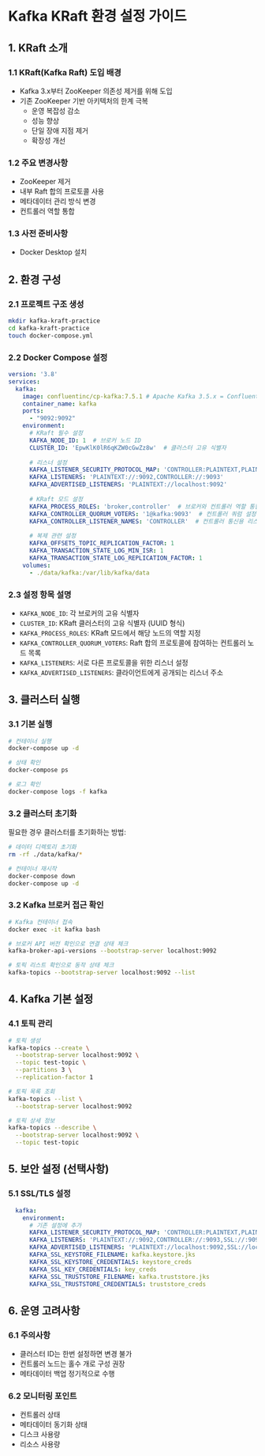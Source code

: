 # Kafka KRaft 환경 설정 가이드

## 1. KRaft 소개

### 1.1 KRaft(Kafka Raft) 도입 배경
- Kafka 3.x부터 ZooKeeper 의존성 제거를 위해 도입
- 기존 ZooKeeper 기반 아키텍처의 한계 극복
    - 운영 복잡성 감소
    - 성능 향상
    - 단일 장애 지점 제거
    - 확장성 개선

### 1.2 주요 변경사항
- ZooKeeper 제거
- 내부 Raft 합의 프로토콜 사용
- 메타데이터 관리 방식 변경
- 컨트롤러 역할 통합

### 1.3 사전 준비사항
- Docker Desktop 설치

## 2. 환경 구성

### 2.1 프로젝트 구조 생성
```bash
mkdir kafka-kraft-practice
cd kafka-kraft-practice
touch docker-compose.yml
```

### 2.2 Docker Compose 설정
```yaml
version: '3.8'
services:
  kafka:
    image: confluentinc/cp-kafka:7.5.1 # Apache Kafka 3.5.x = Confluent Platform 7.5.x
    container_name: kafka
    ports:
      - "9092:9092"
    environment:
      # KRaft 필수 설정
      KAFKA_NODE_ID: 1  # 브로커 노드 ID
      CLUSTER_ID: 'EpwKlK0lR6qKZW0cGwZz8w'  # 클러스터 고유 식별자
      
      # 리스너 설정
      KAFKA_LISTENER_SECURITY_PROTOCOL_MAP: 'CONTROLLER:PLAINTEXT,PLAINTEXT:PLAINTEXT'
      KAFKA_LISTENERS: 'PLAINTEXT://:9092,CONTROLLER://:9093'
      KAFKA_ADVERTISED_LISTENERS: 'PLAINTEXT://localhost:9092'
      
      # KRaft 모드 설정
      KAFKA_PROCESS_ROLES: 'broker,controller'  # 브로커와 컨트롤러 역할 통합
      KAFKA_CONTROLLER_QUORUM_VOTERS: '1@kafka:9093'  # 컨트롤러 쿼럼 설정
      KAFKA_CONTROLLER_LISTENER_NAMES: 'CONTROLLER'  # 컨트롤러 통신용 리스너
      
      # 복제 관련 설정
      KAFKA_OFFSETS_TOPIC_REPLICATION_FACTOR: 1
      KAFKA_TRANSACTION_STATE_LOG_MIN_ISR: 1
      KAFKA_TRANSACTION_STATE_LOG_REPLICATION_FACTOR: 1
    volumes:
      - ./data/kafka:/var/lib/kafka/data
```

### 2.3 설정 항목 설명
- `KAFKA_NODE_ID`: 각 브로커의 고유 식별자
- `CLUSTER_ID`: KRaft 클러스터의 고유 식별자 (UUID 형식)
- `KAFKA_PROCESS_ROLES`: KRaft 모드에서 해당 노드의 역할 지정
- `KAFKA_CONTROLLER_QUORUM_VOTERS`: Raft 합의 프로토콜에 참여하는 컨트롤러 노드 목록
- `KAFKA_LISTENERS`: 서로 다른 프로토콜을 위한 리스너 설정
- `KAFKA_ADVERTISED_LISTENERS`: 클라이언트에게 공개되는 리스너 주소

## 3. 클러스터 실행

### 3.1 기본 실행
```bash
# 컨테이너 실행
docker-compose up -d

# 상태 확인
docker-compose ps

# 로그 확인
docker-compose logs -f kafka
```

### 3.2 클러스터 초기화
필요한 경우 클러스터를 초기화하는 방법:
```bash
# 데이터 디렉토리 초기화
rm -rf ./data/kafka/*

# 컨테이너 재시작
docker-compose down
docker-compose up -d
```

### 3.2 Kafka 브로커 접근 확인
```bash
# Kafka 컨테이너 접속
docker exec -it kafka bash

# 브로커 API 버전 확인으로 연결 상태 체크
kafka-broker-api-versions --bootstrap-server localhost:9092

# 토픽 리스트 확인으로 동작 상태 체크
kafka-topics --bootstrap-server localhost:9092 --list
```

## 4. Kafka 기본 설정

### 4.1 토픽 관리
```bash
# 토픽 생성
kafka-topics --create \
  --bootstrap-server localhost:9092 \
  --topic test-topic \
  --partitions 3 \
  --replication-factor 1

# 토픽 목록 조회
kafka-topics --list \
  --bootstrap-server localhost:9092

# 토픽 상세 정보
kafka-topics --describe \
  --bootstrap-server localhost:9092 \
  --topic test-topic
```

## 5. 보안 설정 (선택사항)

### 5.1 SSL/TLS 설정
```yaml
  kafka:
    environment:
      # 기존 설정에 추가
      KAFKA_LISTENER_SECURITY_PROTOCOL_MAP: 'CONTROLLER:PLAINTEXT,PLAINTEXT:PLAINTEXT,SSL:SSL'
      KAFKA_LISTENERS: 'PLAINTEXT://:9092,CONTROLLER://:9093,SSL://:9094'
      KAFKA_ADVERTISED_LISTENERS: 'PLAINTEXT://localhost:9092,SSL://localhost:9094'
      KAFKA_SSL_KEYSTORE_FILENAME: kafka.keystore.jks
      KAFKA_SSL_KEYSTORE_CREDENTIALS: keystore_creds
      KAFKA_SSL_KEY_CREDENTIALS: key_creds
      KAFKA_SSL_TRUSTSTORE_FILENAME: kafka.truststore.jks
      KAFKA_SSL_TRUSTSTORE_CREDENTIALS: truststore_creds
```

## 6. 운영 고려사항

### 6.1 주의사항
- 클러스터 ID는 한번 설정하면 변경 불가
- 컨트롤러 노드는 홀수 개로 구성 권장
- 메타데이터 백업 정기적으로 수행

### 6.2 모니터링 포인트
- 컨트롤러 상태
- 메타데이터 동기화 상태
- 디스크 사용량
- 리소스 사용량
